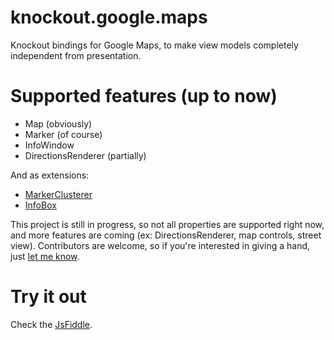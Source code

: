 knockout.google.maps
====================

Knockout bindings for Google Maps, to make view models completely independent from presentation.

Supported features (up to now)
==============================

* Map (obviously)
* Marker (of course)
* InfoWindow
* DirectionsRenderer (partially)

And as extensions:

* [MarkerClusterer](https://github.com/manuel-guilbault/knockout.google.maps.clusterer)
* [InfoBox](https://github.com/manuel-guilbault/knockout.google.maps.infobox)

This project is still in progress, so not all properties are supported right now, and more features are coming (ex: DirectionsRenderer, map controls, street view). Contributors are welcome, so if you're interested in giving a hand, just [let me know](mailto:manuel.guilbault@gmail.com).

Try it out
==========

Check the [JsFiddle](http://jsfiddle.net/manuel_guilbault/LBf8G/).
